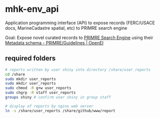 # mhk-env_api
Application programming interface (API) to expose records (FERC/USACE docs, MarineCadastre spatial, etc) to PRIMRE search engine

Goal: Expose novel curated records to [PRIMRE Search Engine](https://openei.org/wiki/PRIMRE/Search?q=lubricant) using their [Metadata schema - PRIMRE/Guidelines | OpenEI](https://openei.org/wiki/PRIMRE/Guidelines#appendB)

## required folders

```bash
# reports written by user shiny into directory /share/user_reports
cd /share
sudo mkdir user_reports
sudo mkdir user_reports
sudo chmod -R g+w user_reports
sudo chgrp -R staff user_reports
groups shiny # confirm user shiny in group staff

# display of reports by nginx web server
ln -s /share/user_reports /share/github/www/report
```
